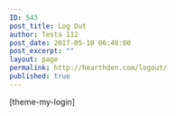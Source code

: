 ```yaml
---
ID: 543
post_title: Log Out
author: Testa 112
post_date: 2017-05-10 06:40:00
post_excerpt: ""
layout: page
permalink: http://hearthden.com/logout/
published: true
---
```

[theme-my-login]
